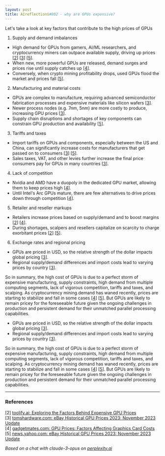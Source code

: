```yaml
---
layout: post
title: AIreflections#002 - why are GPUs expensive? 
---
```


Let's take a look at key factors that contribute to the high prices of GPUs

1. Supply and demand imbalances
- High demand for GPUs from gamers, AI/ML researchers, and cryptocurrency miners can outpace available supply, driving up prices [[2](#ref-2)] [[3](#ref-3)] [[5](#ref-5)]. 
- When new, more powerful GPUs are released, demand surges and prices rise until supply catches up [[4](#ref-4)].
- Conversely, when crypto mining profitability drops, used GPUs flood the market and prices fall [[5](#ref-5)].

2. Manufacturing and material costs
- GPUs are complex to manufacture, requiring advanced semiconductor fabrication processes and expensive materials like silicon wafers [[3](#ref-3)].
- Newer process nodes (e.g. 7nm, 5nm) are more costly to produce, increasing GPU prices [[3](#ref-3)].
- Supply chain disruptions and shortages of key components can constrain GPU production and availability [[5](#ref-5)].

3. Tariffs and taxes
- Import tariffs on GPUs and components, especially between the US and China, can significantly increase costs for manufacturers that get passed on to consumers [[3](#ref-3)] [[5](#ref-5)].
- Sales taxes, VAT, and other levies further increase the final price consumers pay for GPUs in many countries [[3](#ref-3)].

4. Lack of competition 
- Nvidia and AMD have a duopoly in the dedicated GPU market, allowing them to keep prices high [[4](#ref-4)].
- Until Intel's Arc GPUs mature, there are few alternatives to drive prices down through competition [[4](#ref-4)].

5. Retailer and reseller markups
- Retailers increase prices based on supply/demand and to boost margins [[2](#ref-2)] [[4](#ref-4)]. 
- During shortages, scalpers and resellers capitalize on scarcity to charge exorbitant prices [[2](#ref-2)] [[5](#ref-5)].

6. Exchange rates and regional pricing
- GPUs are priced in USD, so the relative strength of the dollar impacts global pricing [[3](#ref-3)].
- Regional supply/demand differences and import costs lead to varying prices by country [[3](#ref-3)].

So in summary, the high cost of GPUs is due to a perfect storm of expensive manufacturing, supply constraints, high demand from multiple computing segments, lack of vigorous competition, tariffs and taxes, and scalping. As cryptocurrency mining demand has waned recently, prices are starting to stabilize and fall in some cases [[4](#ref-4)] [[5](#ref-5)]. But GPUs are likely to remain pricey for the foreseeable future given the ongoing challenges in production and persistent demand for their unmatched parallel processing capabilities.

- GPUs are priced in USD, so the relative strength of the dollar impacts global pricing [[3](#ref-3)].
- Regional supply/demand differences and import costs lead to varying prices by country [[3](#ref-3)].

So in summary, the high cost of GPUs is due to a perfect storm of expensive manufacturing, supply constraints, high demand from multiple computing segments, lack of vigorous competition, tariffs and taxes, and scalping. As cryptocurrency mining demand has waned recently, prices are starting to stabilize and fall in some cases [[4](#ref-4)] [[5](#ref-5)]. But GPUs are likely to remain pricey for the foreseeable future given the ongoing challenges in production and persistent demand for their unmatched parallel processing capabilities.

---
### References

[2] <a id="ref-2"></a> [toolify.ai: Exploring the Factors Behind Expensive GPU Prices](https://www.toolify.ai/hardware/exploring-the-factors-behind-expensive-gpu-prices-2880210)  
[3] <a id="ref-3"></a> [tomshardware.com: eBay Historical GPU Prices 2023: November 2023 Update](https://www.tomshardware.com/news/gpus-historical-ebay-pricing)  
[4] <a id="ref-4"></a> [gadgetmates.com: GPU Prices: Factors Affecting Graphics Card Costs](https://gadgetmates.com/gpu-prices)  
[5] <a id="ref-5"></a> [news.yahoo.com: eBay Historical GPU Prices 2023: November 2023 Update](https://news.yahoo.com/ebay-historical-gpu-prices-2023-134424603.html)  

_Based on a chat with claude-3-opus on [perplexity.ai](https://perplexity.ai)_

<!-- -------------------------------------------------------------- -->
<!-- 
regex...
\[(\d+)\]
to
 [[$1](#ref-$1)]

\[(\d+)\] (.*)
to
[$1] <a id="ref-$1"></a> [display text]($2)   

Citations:
to
---
### References  
-->
<!-- 
Include images like this:  
<figure style="text-align: center; width:100%;">
    <img src="{{site.baseurl}}/images/experimenting_files/experimenting_18_1.svg" alt="___" style="max-width:90%; 
    height: auto; margin:3% auto; display:block;">
    <figcaption>___</figcaption>
</figure> 
-->
<!-- 
Include code snippets like this:  
```python 
def square(x):
    return x**2
``` 
-->
<!-- 
Cite like this [[1](#ref-1)], and this [[2](#ref-2)]. Use two extra spaces at end of each line for line break
---
### References  
[1] <a id="ref-1"></a> [display text](hyperlink)  
[2] <a id="ref-2"></a> [display text](hyperlink) 
[3] <a id="ref-3"></a> [display text](hyperlink)   
-->
<!-- -------------------------------------------------------------- -->